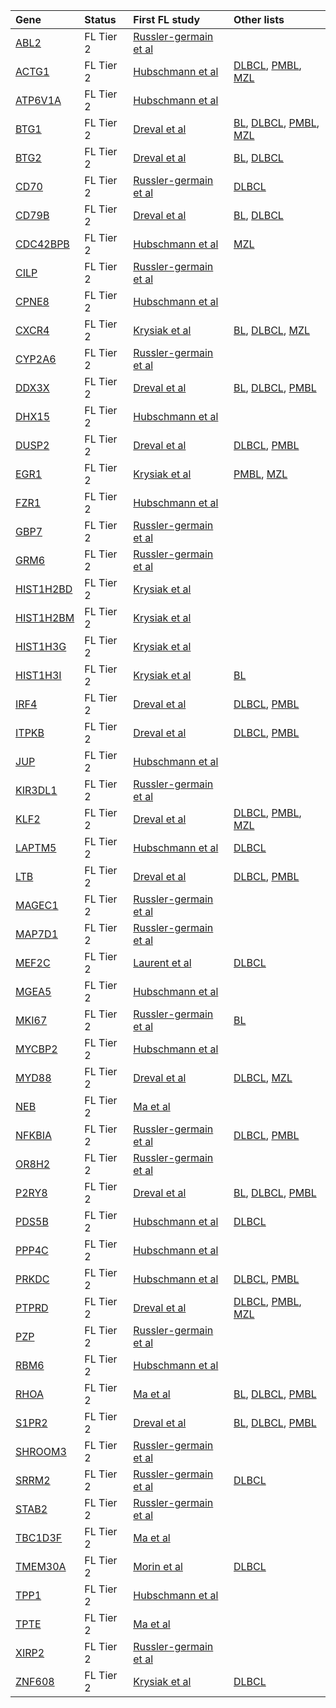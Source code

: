 |Gene|Status| First FL study | Other lists |
|:-|:-|:---|:---|
|[ABL2](ABL2)|FL Tier 2|[Russler-germain et al](papers/russler-germainMutationsAssociatedProgression2023)||
|[ACTG1](ACTG1)|FL Tier 2|[Hubschmann et al](papers/hubschmannMutationalMechanismsShaping2021)|[DLBCL](DLBCL_genes#tier-1-dlbcl-genes), [PMBL](PMBL_genes#tier-2-pmbl-genes), [MZL](MZL_genes#tier-2-mzl-genes)|
|[ATP6V1A](ATP6V1A)|FL Tier 2|[Hubschmann et al](papers/hubschmannMutationalMechanismsShaping2021)||
|[BTG1](BTG1)|FL Tier 2|[Dreval et al](papers/drevalGeneticSubdivisionsFollicular2023)|[BL](BL_genes#tier-2-bl-genes), [DLBCL](DLBCL_genes#tier-1-dlbcl-genes), [PMBL](PMBL_genes#tier-1-pmbl-genes), [MZL](MZL_genes#tier-1-mzl-genes)|
|[BTG2](BTG2)|FL Tier 2|[Dreval et al](papers/drevalGeneticSubdivisionsFollicular2023)|[BL](BL_genes#tier-3-bl-genes), [DLBCL](DLBCL_genes#tier-1-dlbcl-genes)|
|[CD70](CD70)|FL Tier 2|[Russler-germain et al](papers/russler-germainMutationsAssociatedProgression2023)|[DLBCL](DLBCL_genes#tier-1-dlbcl-genes)|
|[CD79B](CD79B)|FL Tier 2|[Dreval et al](papers/drevalGeneticSubdivisionsFollicular2023)|[BL](BL_genes#tier-3-bl-genes), [DLBCL](DLBCL_genes#tier-1-dlbcl-genes)|
|[CDC42BPB](CDC42BPB)|FL Tier 2|[Hubschmann et al](papers/hubschmannMutationalMechanismsShaping2021)|[MZL](MZL_genes#tier-2-mzl-genes)|
|[CILP](CILP)|FL Tier 2|[Russler-germain et al](papers/russler-germainMutationsAssociatedProgression2023)||
|[CPNE8](CPNE8)|FL Tier 2|[Hubschmann et al](papers/hubschmannMutationalMechanismsShaping2021)||
|[CXCR4](CXCR4)|FL Tier 2|[Krysiak et al](papers/krysiakRecurrentSomaticMutations2017)|[BL](BL_genes#tier-2-bl-genes), [DLBCL](DLBCL_genes#tier-1-dlbcl-genes), [MZL](MZL_genes#tier-1-mzl-genes)|
|[CYP2A6](CYP2A6)|FL Tier 2|[Russler-germain et al](papers/russler-germainMutationsAssociatedProgression2023)||
|[DDX3X](DDX3X)|FL Tier 2|[Dreval et al](papers/drevalGeneticSubdivisionsFollicular2023)|[BL](BL_genes#tier-1-bl-genes), [DLBCL](DLBCL_genes#tier-1-dlbcl-genes), [PMBL](PMBL_genes#tier-1-pmbl-genes)|
|[DHX15](DHX15)|FL Tier 2|[Hubschmann et al](papers/hubschmannMutationalMechanismsShaping2021)||
|[DUSP2](DUSP2)|FL Tier 2|[Dreval et al](papers/drevalGeneticSubdivisionsFollicular2023)|[DLBCL](DLBCL_genes#tier-1-dlbcl-genes), [PMBL](PMBL_genes#tier-1-pmbl-genes)|
|[EGR1](EGR1)|FL Tier 2|[Krysiak et al](papers/krysiakRecurrentSomaticMutations2017)|[PMBL](PMBL_genes#tier-2-pmbl-genes), [MZL](MZL_genes#tier-2-mzl-genes)|
|[FZR1](FZR1)|FL Tier 2|[Hubschmann et al](papers/hubschmannMutationalMechanismsShaping2021)||
|[GBP7](GBP7)|FL Tier 2|[Russler-germain et al](papers/russler-germainMutationsAssociatedProgression2023)||
|[GRM6](GRM6)|FL Tier 2|[Russler-germain et al](papers/russler-germainMutationsAssociatedProgression2023)||
|[HIST1H2BD](HIST1H2BD)|FL Tier 2|[Krysiak et al](papers/krysiakRecurrentSomaticMutations2017)||
|[HIST1H2BM](HIST1H2BM)|FL Tier 2|[Krysiak et al](papers/krysiakRecurrentSomaticMutations2017)||
|[HIST1H3G](HIST1H3G)|FL Tier 2|[Krysiak et al](papers/krysiakRecurrentSomaticMutations2017)||
|[HIST1H3I](HIST1H3I)|FL Tier 2|[Krysiak et al](papers/krysiakRecurrentSomaticMutations2017)|[BL](BL_genes#tier-2-bl-genes)|
|[IRF4](IRF4)|FL Tier 2|[Dreval et al](papers/drevalGeneticSubdivisionsFollicular2023)|[DLBCL](DLBCL_genes#tier-1-dlbcl-genes), [PMBL](PMBL_genes#tier-2-pmbl-genes)|
|[ITPKB](ITPKB)|FL Tier 2|[Dreval et al](papers/drevalGeneticSubdivisionsFollicular2023)|[DLBCL](DLBCL_genes#tier-1-dlbcl-genes), [PMBL](PMBL_genes#tier-1-pmbl-genes)|
|[JUP](JUP)|FL Tier 2|[Hubschmann et al](papers/hubschmannMutationalMechanismsShaping2021)||
|[KIR3DL1](KIR3DL1)|FL Tier 2|[Russler-germain et al](papers/russler-germainMutationsAssociatedProgression2023)||
|[KLF2](KLF2)|FL Tier 2|[Dreval et al](papers/drevalGeneticSubdivisionsFollicular2023)|[DLBCL](DLBCL_genes#tier-1-dlbcl-genes), [PMBL](PMBL_genes#tier-2-pmbl-genes), [MZL](MZL_genes#tier-1-mzl-genes)|
|[LAPTM5](LAPTM5)|FL Tier 2|[Hubschmann et al](papers/hubschmannMutationalMechanismsShaping2021)|[DLBCL](DLBCL_genes#tier-2-dlbcl-genes)|
|[LTB](LTB)|FL Tier 2|[Dreval et al](papers/drevalGeneticSubdivisionsFollicular2023)|[DLBCL](DLBCL_genes#tier-1-dlbcl-genes), [PMBL](PMBL_genes#tier-1-pmbl-genes)|
|[MAGEC1](MAGEC1)|FL Tier 2|[Russler-germain et al](papers/russler-germainMutationsAssociatedProgression2023)||
|[MAP7D1](MAP7D1)|FL Tier 2|[Russler-germain et al](papers/russler-germainMutationsAssociatedProgression2023)||
|[MEF2C](MEF2C)|FL Tier 2|[Laurent et al](papers/laurentFollicularLymphomaComprises2024)|[DLBCL](DLBCL_genes#tier-1-dlbcl-genes)|
|[MGEA5](MGEA5)|FL Tier 2|[Hubschmann et al](papers/hubschmannMutationalMechanismsShaping2021)||
|[MKI67](MKI67)|FL Tier 2|[Russler-germain et al](papers/russler-germainMutationsAssociatedProgression2023)|[BL](BL_genes#tier-2-bl-genes)|
|[MYCBP2](MYCBP2)|FL Tier 2|[Hubschmann et al](papers/hubschmannMutationalMechanismsShaping2021)||
|[MYD88](MYD88)|FL Tier 2|[Dreval et al](papers/drevalGeneticSubdivisionsFollicular2023)|[DLBCL](DLBCL_genes#tier-1-dlbcl-genes), [MZL](MZL_genes#tier-1-mzl-genes)|
|[NEB](NEB)|FL Tier 2|[Ma et al](papers/maSubtypespecificCooccurringGenetic2022)||
|[NFKBIA](NFKBIA)|FL Tier 2|[Russler-germain et al](papers/russler-germainMutationsAssociatedProgression2023)|[DLBCL](DLBCL_genes#tier-1-dlbcl-genes), [PMBL](PMBL_genes#tier-1-pmbl-genes)|
|[OR8H2](OR8H2)|FL Tier 2|[Russler-germain et al](papers/russler-germainMutationsAssociatedProgression2023)||
|[P2RY8](P2RY8)|FL Tier 2|[Dreval et al](papers/drevalGeneticSubdivisionsFollicular2023)|[BL](BL_genes#tier-1-bl-genes), [DLBCL](DLBCL_genes#tier-1-dlbcl-genes), [PMBL](PMBL_genes#tier-2-pmbl-genes)|
|[PDS5B](PDS5B)|FL Tier 2|[Hubschmann et al](papers/hubschmannMutationalMechanismsShaping2021)|[DLBCL](DLBCL_genes#tier-2-dlbcl-genes)|
|[PPP4C](PPP4C)|FL Tier 2|[Hubschmann et al](papers/hubschmannMutationalMechanismsShaping2021)||
|[PRKDC](PRKDC)|FL Tier 2|[Hubschmann et al](papers/hubschmannMutationalMechanismsShaping2021)|[DLBCL](DLBCL_genes#tier-2-dlbcl-genes), [PMBL](PMBL_genes#tier-2-pmbl-genes)|
|[PTPRD](PTPRD)|FL Tier 2|[Dreval et al](papers/drevalGeneticSubdivisionsFollicular2023)|[DLBCL](DLBCL_genes#tier-2-dlbcl-genes), [PMBL](PMBL_genes#tier-2-pmbl-genes), [MZL](MZL_genes#tier-1-mzl-genes)|
|[PZP](PZP)|FL Tier 2|[Russler-germain et al](papers/russler-germainMutationsAssociatedProgression2023)||
|[RBM6](RBM6)|FL Tier 2|[Hubschmann et al](papers/hubschmannMutationalMechanismsShaping2021)||
|[RHOA](RHOA)|FL Tier 2|[Ma et al](papers/maSubtypespecificCooccurringGenetic2022)|[BL](BL_genes#tier-1-bl-genes), [DLBCL](DLBCL_genes#tier-1-dlbcl-genes), [PMBL](PMBL_genes#tier-2-pmbl-genes)|
|[S1PR2](S1PR2)|FL Tier 2|[Dreval et al](papers/drevalGeneticSubdivisionsFollicular2023)|[BL](BL_genes#tier-2-bl-genes), [DLBCL](DLBCL_genes#tier-1-dlbcl-genes), [PMBL](PMBL_genes#tier-2-pmbl-genes)|
|[SHROOM3](SHROOM3)|FL Tier 2|[Russler-germain et al](papers/russler-germainMutationsAssociatedProgression2023)||
|[SRRM2](SRRM2)|FL Tier 2|[Russler-germain et al](papers/russler-germainMutationsAssociatedProgression2023)|[DLBCL](DLBCL_genes#tier-2-dlbcl-genes)|
|[STAB2](STAB2)|FL Tier 2|[Russler-germain et al](papers/russler-germainMutationsAssociatedProgression2023)||
|[TBC1D3F](TBC1D3F)|FL Tier 2|[Ma et al](papers/maSubtypespecificCooccurringGenetic2022)||
|[TMEM30A](TMEM30A)|FL Tier 2|[Morin et al](papers/morinFrequentMutationHistonemodifying2011)|[DLBCL](DLBCL_genes#tier-1-dlbcl-genes)|
|[TPP1](TPP1)|FL Tier 2|[Hubschmann et al](papers/hubschmannMutationalMechanismsShaping2021)||
|[TPTE](TPTE)|FL Tier 2|[Ma et al](papers/maSubtypespecificCooccurringGenetic2022)||
|[XIRP2](XIRP2)|FL Tier 2|[Russler-germain et al](papers/russler-germainMutationsAssociatedProgression2023)||
|[ZNF608](ZNF608)|FL Tier 2|[Krysiak et al](papers/krysiakRecurrentSomaticMutations2017)|[DLBCL](DLBCL_genes#tier-1-dlbcl-genes)|
